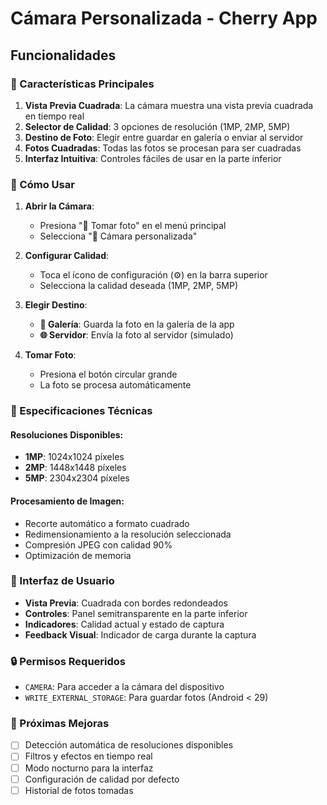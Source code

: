 # Cámara Personalizada - Cherry App

## Funcionalidades

### 🎯 Características Principales

1. **Vista Previa Cuadrada**: La cámara muestra una vista previa cuadrada en tiempo real
2. **Selector de Calidad**: 3 opciones de resolución (1MP, 2MP, 5MP)
3. **Destino de Foto**: Elegir entre guardar en galería o enviar al servidor
4. **Fotos Cuadradas**: Todas las fotos se procesan para ser cuadradas
5. **Interfaz Intuitiva**: Controles fáciles de usar en la parte inferior

### 📱 Cómo Usar

1. **Abrir la Cámara**:
   - Presiona "📸 Tomar foto" en el menú principal
   - Selecciona "📱 Cámara personalizada"

2. **Configurar Calidad**:
   - Toca el ícono de configuración (⚙️) en la barra superior
   - Selecciona la calidad deseada (1MP, 2MP, 5MP)

3. **Elegir Destino**:
   - **📱 Galería**: Guarda la foto en la galería de la app
   - **🌐 Servidor**: Envía la foto al servidor (simulado)

4. **Tomar Foto**:
   - Presiona el botón circular grande
   - La foto se procesa automáticamente

### 🔧 Especificaciones Técnicas

#### Resoluciones Disponibles:
- **1MP**: 1024x1024 píxeles
- **2MP**: 1448x1448 píxeles  
- **5MP**: 2304x2304 píxeles

#### Procesamiento de Imagen:
- Recorte automático a formato cuadrado
- Redimensionamiento a la resolución seleccionada
- Compresión JPEG con calidad 90%
- Optimización de memoria

### 🎨 Interfaz de Usuario

- **Vista Previa**: Cuadrada con bordes redondeados
- **Controles**: Panel semitransparente en la parte inferior
- **Indicadores**: Calidad actual y estado de captura
- **Feedback Visual**: Indicador de carga durante la captura

### 🔒 Permisos Requeridos

- `CAMERA`: Para acceder a la cámara del dispositivo
- `WRITE_EXTERNAL_STORAGE`: Para guardar fotos (Android < 29)

### 🚀 Próximas Mejoras

- [ ] Detección automática de resoluciones disponibles
- [ ] Filtros y efectos en tiempo real
- [ ] Modo nocturno para la interfaz
- [ ] Configuración de calidad por defecto
- [ ] Historial de fotos tomadas 